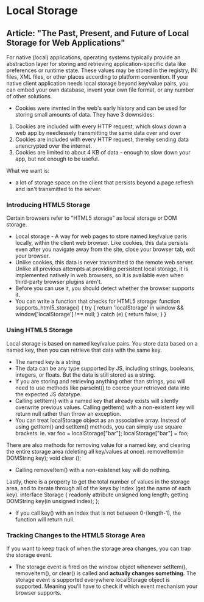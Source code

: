 # Local Storage

## Article: "The Past, Present, and Future of Local Storage for Web Applications"

  For native (local) applications, operating systems typically provide an abstraction layer for storing and retrieving application-specific data like preferences or runtime state. These values may be stored in the registry, INI files, XML files, or other places according to platform convention. If your native client application needs local storage beyond key/value pairs, you can embed your own database, invent your own file format, or any number of other solutions. 

 - Cookies were invnted in the web's early history and can be used for storing small amounts of data. They have 3 downsides:
  1. Cookies are included with every HTTP request, which slows down a web app by needlessely transmitting the same data over and over
  2. Cookies are included with every HTTP request, thereby sending data unencrypted over the internet.
  3. Cookies are limited to about 4 KB of data - enough to slow down your app, but not enough to be useful. 

What we want is:
- a lot of storage space on the client that persists beyond a page refresh and isn't transmitted to the server. 

### Introducing HTML5 Storage

Certain browsers refer to "HTML5 storage" as local storage or DOM storage. 
- Local storage - A way for web pages to store named key/value paris locally, within the client web browser. 
Like cookies, this data persists even after you navigate away from the site, close your browser tab, exit your browser. 
- Unlike cookies, this data is never transmitted to the remote web server. 
Unlike all previous attempts at providing persistent local storage, it is implemented natively in web browsers, so it is available even when third-party browser plugins aren't. 
- Before you can use it, you should detect whether the browser supports it. 
- You can write a function that checks for HTML5 storage:
function supports_html5_storage() {
  try {
    return 'localStorage' in window && window['localStorage'] !== null;
  } catch (e) {
    return false;
  }
}

### Using HTML5 Storage

Local storage is based on named key/value pairs. You store data based on a named key, then you can retrieve that data with the same key. 
- The named key is a string
- The data can be any type supported by JS, including strings, booleans, integers, or floats. But the data is still stored as a string. 
- If you are storing and retrieving anything other than strings, you will need to use methods like parseInt() to coerce your retrieved data into the expected JS datatype. 
- Calling setItem() with a named key that already exists will silently overwrite previous values. Calling getItem() with a non-existent key will return null rather than throw an exception.
- You can treat localStorage object as an associative array. Instead of using getItem() and setItem() methods, you can simply use square brackets. 
ie. var foo = localStorage["bar"]; 
localStorage["bar"] = foo; 

There are also methods for removing value for a named key, and clearing the entire storage area (deleting all key/values at once).
removeItem(in DOMString key);
void clear ();
- Calling removeItem() with a non-existenet key will do nothing.

Lastly, there is a property to get the total number of values in the storage area, and to iterate through all of the keys by index (get the name of each key).
interface Storage {
  readonly attribute unsigned long length;
  getting DOMString key(in unsigned index);
};
- If you call key() with an index that is not between 0-(length-1), the function will return null. 

### Tracking Changes to the HTML5 Storage Area

If you want to keep track of when the storage area changes, you can trap the storage event. 
- The storage event is fired on the window object whenever setItem(), removeItem(), or clear() is called and **actually changes something.**
The storage event is supported everywhere localStorage object is supported. Meaning you'll have to check if which event mechanism your browser supports.  

  